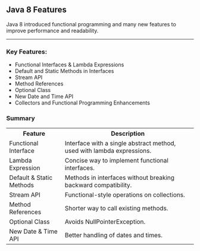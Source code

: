  <h2>Java 8 Features </h2>
        <p>Java 8 introduced functional programming and many new features to improve performance and readability.</p>
        <hr>
        <h3>Key Features: </h3>
        <ul>
            <li>Functional Interfaces & Lambda Expressions</li>
            <li>Default and Static Methods in Interfaces</li>
            <li>Stream API</li>
            <li>Method References</li>
            <li>Optional Class</li>
            <li>New Date and Time API</li>
            <li>Collectors and Functional Programming Enhancements</li>
        </ul>

<h3>Summary</h3>
        <table>
            <tr>
                <th>Feature</th>
                <th>Description</th>
            </tr>
            <tr>
                <td>Functional Interface</td>
                <td>Interface with a single abstract method, used with lambda expressions.</td>
            </tr>
            <tr>
                <td>Lambda Expression</td>
                <td>Concise way to implement functional interfaces.</td>
            </tr>
            <tr>
                <td>Default & Static Methods</td>
                <td>Methods in interfaces without breaking backward compatibility.</td>
            </tr>
            <tr>
                <td>Stream API</td>
                <td>Functional-style operations on collections.</td>
            </tr>
            <tr>
                <td>Method References</td>
                <td>Shorter way to call existing methods.</td>
            </tr>
            <tr>
                <td>Optional Class</td>
                <td>Avoids NullPointerException.</td>
            </tr>
            <tr>
                <td>New Date & Time API</td>
                <td>Better handling of dates and times.</td>
            </tr>
        </table>


